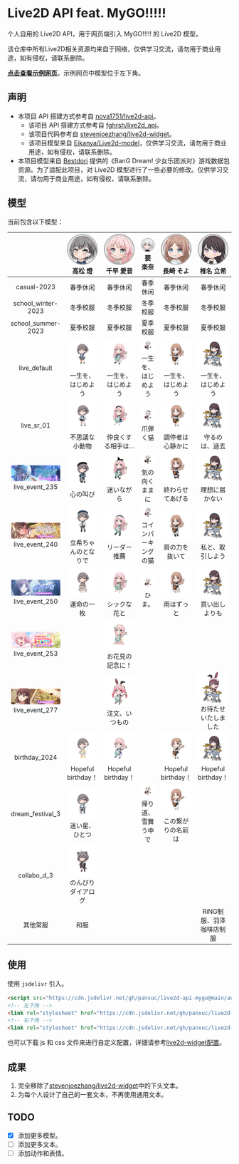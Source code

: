 # Live2D API feat. MyGO!!!!!

个人自用的 Live2D API，用于网页端引入 MyGO!!!!! 的 Live2D 模型。

该仓库中所有Live2D相关资源均来自于网络，仅供学习交流，请勿用于商业用途，如有侵权，请联系删除。

[**点击查看示例网页**](https://live2d-api-mygo.panxuc.com/)。示例网页中模型位于左下角。

## 声明

- 本项目 API 搭建方式参考自 [nova1751/live2d-api](https://github.com/nova1751/live2d-api)。
  - 该项目 API 搭建方式参考自 [fghrsh/live2d_api](https://github.com/fghrsh/live2d_api)。
  - 该项目代码参考自 [stevenjoezhang/live2d-widget](https://github.com/stevenjoezhang/live2d-widget)。
  - 该项目模型来自 [Eikanya/Live2d-model](https://github.com/Eikanya/Live2d-model)，仅供学习交流，请勿用于商业用途，如有侵权，请联系删除。
- 本项目模型来自 [Bestdori](https://bestdori.com/) 提供的《BanG Dream! 少女乐团派对》游戏数据包资源。为了适配此项目，对 Live2D 模型进行了一些必要的修改。仅供学习交流，请勿用于商业用途，如有侵权，请联系删除。

## 模型

当前包含以下模型：

<table style="text-align: center;">
  <colgroup>
    <col style="width: auto;">
    <col style="width: 20%;">
    <col style="width: 20%;">
    <col style="width: 20%;">
    <col style="width: 20%;">
    <col style="width: 20%;">
  </colgroup>
  <thead>
    <tr>
      <th></th>
      <th><img src="assets/chara_icon_36.png" alt="tomori"><br lang="ja">高松 燈</th>
      <th><img src="assets/chara_icon_37.png" alt="anon"><br lang="ja">千早 愛音</th>
      <th><img src="assets/chara_icon_38.png" alt="rana"><br lang="ja">要 楽奈</th>
      <th><img src="assets/chara_icon_39.png" alt="soyo"><br lang="ja">長崎 そよ</th>
      <th><img src="assets/chara_icon_40.png" alt="taki"><br lang="ja">椎名 立希</th>
    </tr>
  </thead>
  <tbody>
    <tr>
      <td>casual-2023</td>
      <td>春季休闲</td>
      <td>春季休闲</td>
      <td>春季休闲</td>
      <td>春季休闲</td>
      <td>春季休闲</td>
    </tr>
    <tr>
      <td>school_winter-2023</td>
      <td>冬季校服</td>
      <td>冬季校服</td>
      <td>冬季校服</td>
      <td>冬季校服</td>
      <td>冬季校服</td>
    </tr>
    <tr>
      <td>school_summer-2023</td>
      <td>夏季校服</td>
      <td>夏季校服</td>
      <td>夏季校服</td>
      <td>夏季校服</td>
      <td>夏季校服</td>
    </tr>
    <tr>
      <td>live_default</td>
      <td><img src="assets/036_live_default.png" alt="036_live_default"><br lang="ja">一生を、はじめよう</td>
      <td><img src="assets/037_live_default.png" alt="037_live_default"><br lang="ja">一生を、はじめよう</td>
      <td><img src="assets/038_live_default.png" alt="038_live_default"><br lang="ja">一生を、はじめよう</td>
      <td><img src="assets/039_live_default.png" alt="039_live_default"><br lang="ja">一生を、はじめよう</td>
      <td><img src="assets/040_live_default.png" alt="040_live_default"><br lang="ja">一生を、はじめよう</td>
    </tr>
    <tr>
      <td>live_sr_01</td>
      <td><img src="assets/036_live_sr_01.png" alt="036_live_sr_01"><br lang="ja">不思議な小動物</td>
      <td><img src="assets/037_live_sr_01.png" alt="037_live_sr_01"><br lang="ja">仲良くする相手は…</td>
      <td><img src="assets/038_live_sr_01.png" alt="038_live_sr_01"><br lang="ja">爪弾く猫</td>
      <td><img src="assets/039_live_sr_01.png" alt="039_live_sr_01"><br lang="ja">調停者は心静かに</td>
      <td><img src="assets/040_live_sr_01.png" alt="040_live_sr_01"><br lang="ja">守るのは、過去</td>
    </tr>
    <tr>
      <td><img src="assets/banner_memorial_event235.png" alt="banner_memorial_event235"><br>live_event_235</td>
      <td><img src="assets/036_live_event_235_ur.png" alt="036_live_event_235_ur"><br lang="ja">心の叫び</td>
      <td><img src="assets/037_live_event_235_ur.png" alt="037_live_event_235_ur"><br lang="ja">迷いながら</td>
      <td><img src="assets/038_live_event_235_sr.png" alt="038_live_event_235_sr"><br lang="ja">気の向くままに</td>
      <td><img src="assets/039_live_event_235_ur.png" alt="039_live_event_235_ur"><br lang="ja">終わらせてあげる</td>
      <td><img src="assets/040_live_event_235_sr.png" alt="040_live_event_235_sr"><br lang="ja">理想に届かない</td>
    </tr>
    <tr>
      <td><img src="assets/banner_memorial_event240.png" alt="banner_memorial_event240"><br>live_event_240</td>
      <td><img src="assets/036_live_event_240_ssr.png" alt="036_live_event_240_ssr"><br lang="ja">立希ちゃんのとなりで</td>
      <td><img src="assets/037_live_event_240_sr.png" alt="037_live_event_240_sr"><br lang="ja">リーダー推薦</td>
      <td><img src="assets/038_live_event_240_ur.png" alt="038_live_event_240_ur"><br lang="ja">コインパーキングの猫</td>
      <td><img src="assets/039_live_event_240_r.png" alt="039_live_event_240_r"><br lang="ja">肩の力を抜いて</td>
      <td><img src="assets/040_live_event_240_ur.png" alt="040_live_event_240_ur"><br lang="ja">私と、取引しよう</td>
    </tr>
    <tr>
      <td><img src="assets/banner_memorial_event250.png" alt="banner_memorial_event250"><br>live_event_250</td>
      <td><img src="assets/036_live_event_250_ur.png" alt="036_live_event_250_ur"><br lang="ja">運命の一枚</td>
      <td><img src="assets/037_live_event_250_r.png" alt="037_live_event_250_r"><br lang="ja">シックな花と</td>
      <td><img src="assets/038_live_event_250_sr.png" alt="038_live_event_250_sr"><br lang="ja">ひま。</td>
      <td><img src="assets/039_live_event_250_ur.png" alt="039_live_event_250_ur"><br lang="ja">雨はずっと</td>
      <td><img src="assets/040_live_event_250_ssr.png" alt="040_live_event_250_ssr"><br lang="ja">買い出しよりも</td>
    </tr>
    <tr>
      <td><img src="assets/banner_memorial_event253.png" alt="banner_memorial_event253"><br>live_event_253</td>
      <td></td>
      <td><img src="assets/037_live_event_253_ur.png" alt="037_live_event_253_ur"><br lang="ja">お花見の記念に！</td>
      <td></td>
      <td></td>
      <td></td>
    </tr>
    <tr>
      <td><img src="assets/banner_memorial_event277.png" alt="banner_memorial_event277"><br>live_event_277</td>
      <td></td>
      <td><img src="assets/037_live_event_277_sr.png" alt="037_live_event_277_sr"><br lang="ja">注文、いつもの</td>
      <td></td>
      <td></td>
      <td><img src="assets/040_live_event_277_ur.png" alt="040_live_event_277_ur"><br lang="ja">お待たせいたしました</td>
    </tr>
    <tr>
      <td>birthday_2024</td>
      <td><img src="assets/036_birthday_2024_ssr.png" alt="036_birthday_2024_ssr"><br lang="ja">Hopeful birthday！</td>
      <td><img src="assets/037_birthday_2024_ssr.png" alt="037_birthday_2024_ssr"><br lang="ja">Hopeful birthday！</td>
      <td></td>
      <td><img src="assets/039_birthday_2024_ssr.png" alt="039_birthday_2024_ssr"><br lang="ja">Hopeful birthday！</td>
      <td><img src="assets/040_birthday_2024_ssr.png" alt="040_birthday_2024_ssr"><br lang="ja">Hopeful birthday！</td>
    </tr>
    <tr>
      <td>dream_festival_3</td>
      <td><img src="assets/036_dream_festival_3_ur.png" alt="036_dream_festival_3_ur"><br lang="ja">迷い星、ひとつ</td>
      <td></td>
      <td><img src="assets/038_dream_festival_3_ur.png" alt="038_dream_festival_3_ur"><br lang="ja">帰り道、雪舞う中で</td>
      <td><img src="assets/039_dream_festival_3_ur.png" alt="039_dream_festival_3_ur"><br lang="ja">この繋がりの名前は</td>
      <td></td>
    </tr>
    <tr>
      <td>collabo_d_3</td>
      <td><img src="assets/036_collabo_d_3_ur.png" alt="036_collabo_d_3_ur"><br lang="ja">のんびりダイアログ</td>
      <td></td>
      <td></td>
      <td></td>
      <td></td>
    </tr>
    <tr>
      <td>其他常服</td>
      <td>和服</td>
      <td></td>
      <td></td>
      <td></td>
      <td>RiNG制服、羽泽咖啡店制服</td>
    </tr>
  </tbody>
</table>

## 使用

使用 `jsdelivr` 引入。

```html
<script src="https://cdn.jsdelivr.net/gh/panxuc/live2d-api-mygo@main/autoload.js"></script>
<!-- 左下角 -->
<link rel="stylesheet" href="https://cdn.jsdelivr.net/gh/panxuc/live2d-api-mygo@main/css/left.css"/>
<!-- 右下角 -->
<link rel="stylesheet" href="https://cdn.jsdelivr.net/gh/panxuc/live2d-api-mygo@main/css/right.css"/>
```

也可以下载 js 和 css 文件来进行自定义配置，详细请参考[live2d-widget配置](https://github.com/stevenjoezhang/live2d-widget#%E9%85%8D%E7%BD%AE-configuration)。

## 成果

1. 完全移除了[stevenjoezhang/live2d-widget](https://github.com/stevenjoezhang/live2d-widget)中的下头文本。
2. 为每个人设计了自己的一套文本，不再使用通用文本。

## TODO

- [x] 添加更多模型。
- [ ] 添加更多文本。
- [ ] 添加动作和表情。
